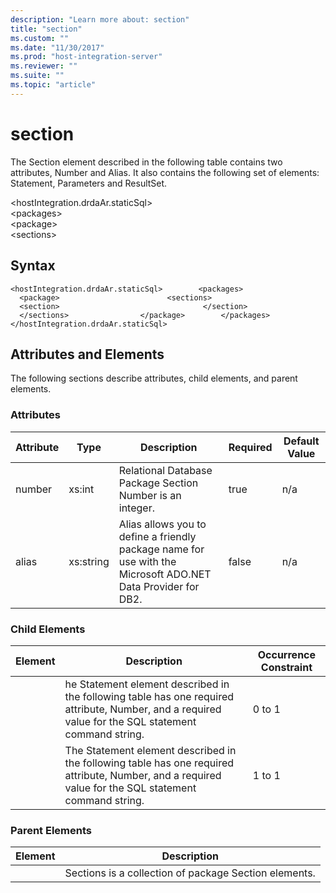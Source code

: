 ```yaml
---
description: "Learn more about: section"
title: "section"
ms.custom: ""
ms.date: "11/30/2017"
ms.prod: "host-integration-server"
ms.reviewer: ""
ms.suite: ""
ms.topic: "article"
---
```

# section
The Section element described in the following table contains two attributes, Number and Alias. It also contains the following set of elements: Statement, Parameters and ResultSet.  
  
 \<hostIntegration.drdaAr.staticSql>  
\<packages>  
\<package>  
\<sections>  
  
## Syntax  
  
```  
<hostIntegration.drdaAr.staticSql>        <packages>                <package>                        <sections>                                <section>                                </section>                        </sections>                </package>        </packages></hostIntegration.drdaAr.staticSql>  
```  
  
## Attributes and Elements  
 The following sections describe attributes, child elements, and parent elements.  
  
### Attributes  
  
|Attribute|Type|Description|Required|Default Value|  
|---------------|----------|-----------------|--------------|-------------------|  
|number|xs:int|Relational Database Package Section Number is an integer.|true|n/a|  
|alias|xs:string|Alias allows you to define a friendly package name for use with the Microsoft ADO.NET Data Provider for DB2.|false|n/a|  
  
### Child Elements  
  
|Element|Description|Occurrence Constraint|  
|-------------|-----------------|--------------------------|  
||he Statement element described in the following table has one required attribute, Number, and a required value for the SQL statement command string.|0 to 1|  
||The Statement element described in the following table has one required attribute, Number, and a required value for the SQL statement command string.|1 to 1|  
  
### Parent Elements  
  
|Element|Description|  
|-------------|-----------------|  
||Sections is a collection of package Section elements.|
